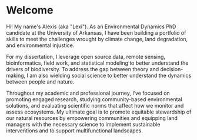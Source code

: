 # Welcome

Hi! My name's Alexis (aka "Lexi"). As an Environmental Dynamics PhD candidate at the University of Arkansas, I have been building a portfolio of skills to meet the challenges wrought by climate change, land degradation, and environmental injustice. 

For my dissertation, I leverage open source data, remote sensing, bioinformatics, field work, and statistical modeling to better understand the drivers of biodiversity. To address the gap between theory and decision-making, I am also wielding social science to better understand the dynamics between people and nature. 

Throughout my academic and professional journey, I’ve focused on promoting engaged research, studying community-based environmental solutions, and evaluating scientific norms that affect how we monitor and assess ecosystems. My ultimate goal is to promote equitable stewardship of our natural resources by empowering communities and equipping land managers with the necessary science to implement sustainable interventions and to support multifunctional landscapes.
